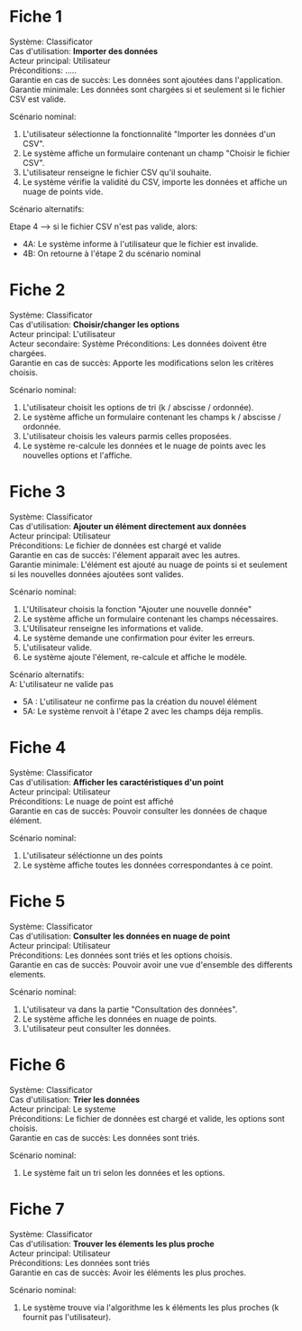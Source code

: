 # Fiche 1

Système:  Classificator  
Cas d'utilisation:  **Importer des données**  
Acteur principal:  Utilisateur  
Préconditions:  .....  
Garantie en cas de succès:  Les données sont ajoutées dans l'application.  
Garantie minimale:  Les données sont chargées si et seulement si le fichier CSV est valide.

 Scénario nominal: 

1. L'utilisateur sélectionne la fonctionnalité "Importer les données d'un CSV".
2. Le système affiche un formulaire contenant un champ "Choisir le fichier CSV".
3. L'utilisateur renseigne le fichier CSV qu'il souhaite.
4. Le système vérifie la validité du CSV, importe les données et affiche un nuage de points vide.

 Scénario alternatifs: 

Etape 4 --> si le fichier CSV n'est pas valide, alors:
* 4A: Le système informe à l'utilisateur que le fichier est invalide.
* 4B: On retourne à l'étape 2 du scénario nominal


# Fiche 2

Système:  Classificator  
Cas d'utilisation:  **Choisir/changer les options**  
Acteur principal:  L'utilisateur  
Acteur secondaire:  Système 
Préconditions:  Les données doivent être chargées.  
Garantie en cas de succès:  Apporte les modifications selon les critères choisis.

Scénario nominal: 
  
1) L'utilisateur choisit les options de tri (k / abscisse / ordonnée).
2) Le système affiche un formulaire contenant les champs k / abscisse / ordonnée.
3) L'utilisateur choisis les valeurs parmis celles proposées.
4) Le système re-calcule les données et le nuage de points avec les nouvelles options et l'affiche.


# Fiche 3

Système:  Classificator  
Cas d'utilisation:  **Ajouter un élément directement aux données**  
Acteur principal:  Utilisateur   
Préconditions:  Le fichier de données est chargé et valide  
Garantie en cas de succès: l'élement apparait avec les autres.  
Garantie minimale:  L'élément est ajouté au nuage de points si et seulement si les nouvelles données ajoutées sont valides.  

Scénario nominal: 

1. L'Utilisateur choisis la fonction "Ajouter une nouvelle donnée"
2. Le système affiche un formulaire contenant les champs nécessaires.
3. L'Utilisateur renseigne les informations et valide.
4. Le système demande une confirmation pour éviter les erreurs.
5. L'utilisateur valide.
6. Le système ajoute l'élement, re-calcule et affiche le modèle.

Scénario alternatifs:  
A:  L'utilisateur ne valide pas
* 5A : L'utilisateur ne confirme pas la création du nouvel élément
* 5A: Le système renvoit à l'étape 2 avec les champs déja remplis.


# Fiche 4

Système:  Classificator  
Cas d'utilisation:  **Afficher les caractéristiques d'un point**  
Acteur principal:  Utilisateur  
Préconditions:  Le nuage de point est affiché  
Garantie en cas de succès:  Pouvoir consulter les données de chaque élément.  

Scénario nominal: 

1. L'utilisateur séléctionne un des points
2. Le système affiche toutes les données correspondantes à ce point.



# Fiche 5

Système:  Classificator  
Cas d'utilisation:  **Consulter les données en nuage de point**  
Acteur principal:  Utilisateur  
Préconditions:  Les données sont triés et les options choisis.  
Garantie en cas de succès:  Pouvoir avoir une vue d'ensemble des differents elements.

Scénario nominal: 

1. L'utilisateur va dans la partie "Consultation des données".
1. Le système affiche les données en nuage de points.
2. L'utilisateur peut consulter les données.


# Fiche 6

Système:  Classificator  
Cas d'utilisation:  **Trier les données**  
Acteur principal:  Le systeme  
Préconditions:  Le fichier de données est chargé et valide, les options sont choisis.  
Garantie en cas de succès:  Les données sont triés.  

Scénario nominal: 

1. Le système fait un tri selon les données et les options.


# Fiche 7

Système:  Classificator  
Cas d'utilisation:  **Trouver les élements les plus proche**  
Acteur principal:  Utilisateur  
Préconditions:  Les données sont triés  
Garantie en cas de succès:  Avoir les éléments les plus proches.  

Scénario nominal: 

1. Le système trouve via l'algorithme les k éléments les plus proches (k fournit pas l'utilisateur).